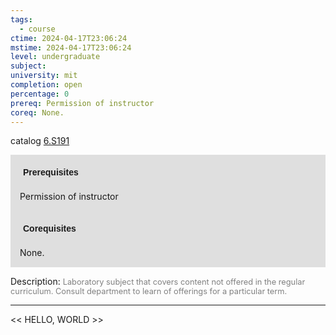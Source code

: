 ```yaml
---
tags:
  - course
ctime: 2024-04-17T23:06:24
mstime: 2024-04-17T23:06:24
level: undergraduate
subject: 
university: mit
completion: open
percentage: 0
prereq: Permission of instructor
coreq: None.
---
```


catalog [6.S191](http://student.mit.edu/catalog/m6e.html#6.S191)

<span style="display: block; padding: 15px; background-color: rgb(100, 100, 100, 0.2);"><font id="m_prereq3530_0" style="display: block; font-family: Arial, sans-serif; font-weight: bold; padding: 5px">Prerequisites</font><br><span id="prereq3530_0">Permission of instructor</span></span>
<span style="display: block; padding: 15px; background-color: rgb(100, 100, 100, 0.2);"><font id="m_coreq3530_0" style="display: block; font-family: Arial, sans-serif; font-weight: bold; padding: 5px">Corequisites</font><br><span id="coreq3530_0">None.</span></span>

<font style="">Description:</font>
<font style="color: grey; font-size: 0.8rem;">Laboratory subject that covers content not offered in the regular curriculum. Consult department to learn of offerings for a particular term.</font>



---

<< HELLO, WORLD >>
